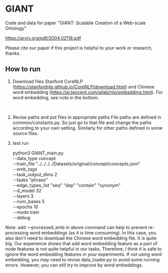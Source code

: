 # GIANT
Code and data for paper "GIANT: Scalable Creation of a Web-scale Ontology"

<https://arxiv.org/pdf/2004.02118.pdf>

Please cite our paper if this project is helpful to your work or research, thanks.

## How to run

1. Download files
  Stanford CoreNLP (<https://stanfordnlp.github.io/CoreNLP/download.html>) and Chinese word embedding (<https://ai.tencent.com/ailab/nlp/embedding.html>). For word embedding, see note in the bottom.

  ​

2. Revise paths and put files in appropriate paths
  File paths are defined in common/constants.py. So just go to that file and change the paths according to your own setting. Similarly for other paths defined in some source files.


6. test run

    python3 GIANT_main.py \
        --data_type concept \
        --train_file    "../../../../Datasets/original/concept/concepts.json" \
        --emb_tags \
        --task_output_dims 2 \
        --tasks "phrase" \
        --edge_types_list "seq" "dep" "contain" "synonym" \
        --d_model 32 \
        --layers 3 \
        --num_bases 5 \
        --epochs 10 \
        --mode train \
        --debug

Note: add —processed_emb in above command can help to prevent re-processing word embeddings (as it is time consuming). In this case, you also don't need to download the Chinese word embedding file. It is quite big. Our experience shows that add word embedding feature as a part of node features is not quite helpful in our tasks. Therefore, I think it is safe to ignore the word embedding features in your experiments. If not using word embedding, you may need to revise data_loader.py to avoid some running errors. However, you can still try to improve by word embeddings.